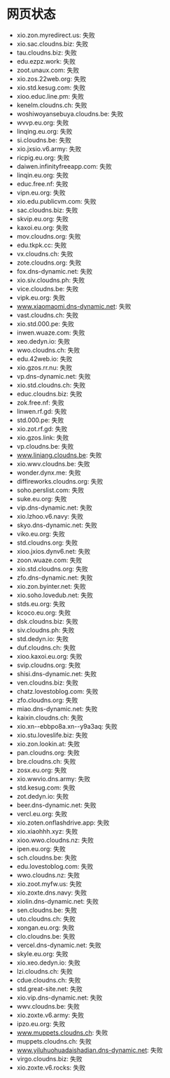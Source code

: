 # 网页状态
- xio.zon.myredirect.us: 失败
- xio.sac.cloudns.biz: 失败
- tau.cloudns.biz: 失败
- edu.ezpz.work: 失败
- zoot.unaux.com: 失败
- xio.zos.22web.org: 失败
- xio.std.kesug.com: 失败
- xioo.educ.line.pm: 失败
- kenelm.cloudns.ch: 失败
- woshiwoyansebuya.cloudns.be: 失败
- wvvp.eu.org: 失败
- linqing.eu.org: 失败
- si.cloudns.be: 失败
- xio.jxsio.v6.army: 失败
- ricpig.eu.org: 失败
- daiwen.infinityfreeapp.com: 失败
- linqin.eu.org: 失败
- educ.free.nf: 失败
- vipn.eu.org: 失败
- xio.edu.publicvm.com: 失败
- sac.cloudns.biz: 失败
- skvip.eu.org: 失败
- kaxoi.eu.org: 失败
- mov.cloudns.org: 失败
- edu.tkpk.cc: 失败
- vx.cloudns.ch: 失败
- zote.cloudns.org: 失败
- fox.dns-dynamic.net: 失败
- xio.siv.cloudns.ph: 失败
- vice.cloudns.be: 失败
- vipk.eu.org: 失败
- www.xiaomaomi.dns-dynamic.net: 失败
- vast.cloudns.ch: 失败
- xio.std.000.pe: 失败
- inwen.wuaze.com: 失败
- xeo.dedyn.io: 失败
- wwo.cloudns.ch: 失败
- edu.42web.io: 失败
- xio.gzos.rr.nu: 失败
- vp.dns-dynamic.net: 失败
- xio.std.cloudns.ch: 失败
- educ.cloudns.biz: 失败
- zok.free.nf: 失败
- linwen.rf.gd: 失败
- std.000.pe: 失败
- xio.zot.rf.gd: 失败
- xio.gzos.link: 失败
- vp.cloudns.be: 失败
- www.liniang.cloudns.be: 失败
- xio.wwv.cloudns.be: 失败
- wonder.dynx.me: 失败
- diffireworks.cloudns.org: 失败
- soho.perslist.com: 失败
- suke.eu.org: 失败
- vip.dns-dynamic.net: 失败
- xio.lzhoo.v6.navy: 失败
- skyo.dns-dynamic.net: 失败
- viko.eu.org: 失败
- std.cloudns.org: 失败
- xioo.jxios.dynv6.net: 失败
- zoon.wuaze.com: 失败
- xio.std.cloudns.org: 失败
- zfo.dns-dynamic.net: 失败
- xio.zon.byinter.net: 失败
- xio.soho.lovedub.net: 失败
- stds.eu.org: 失败
- kcoco.eu.org: 失败
- dsk.cloudns.biz: 失败
- siv.cloudns.ph: 失败
- std.dedyn.io: 失败
- duf.cloudns.ch: 失败
- xioo.kaxoi.eu.org: 失败
- svip.cloudns.org: 失败
- shisi.dns-dynamic.net: 失败
- ven.cloudns.biz: 失败
- chatz.lovestoblog.com: 失败
- zfo.cloudns.org: 失败
- miao.dns-dynamic.net: 失败
- kaixin.cloudns.ch: 失败
- xio.xn--ebbpo8a.xn--y9a3aq: 失败
- xio.stu.loveslife.biz: 失败
- xio.zon.lookin.at: 失败
- pan.cloudns.org: 失败
- bre.cloudns.ch: 失败
- zosx.eu.org: 失败
- xio.wwvio.dns.army: 失败
- std.kesug.com: 失败
- zot.dedyn.io: 失败
- beer.dns-dynamic.net: 失败
- vercl.eu.org: 失败
- xio.zoten.onflashdrive.app: 失败
- xio.xiaohhh.xyz: 失败
- xioo.wwo.cloudns.nz: 失败
- ipen.eu.org: 失败
- sch.cloudns.be: 失败
- edu.lovestoblog.com: 失败
- wwo.cloudns.nz: 失败
- xio.zoot.myfw.us: 失败
- xio.zoxte.dns.navy: 失败
- xiolin.dns-dynamic.net: 失败
- sen.cloudns.be: 失败
- uto.cloudns.ch: 失败
- xongan.eu.org: 失败
- clo.cloudns.be: 失败
- vercel.dns-dynamic.net: 失败
- skyle.eu.org: 失败
- xio.xeo.dedyn.io: 失败
- lzi.cloudns.ch: 失败
- cdue.cloudns.ch: 失败
- std.great-site.net: 失败
- xio.vip.dns-dynamic.net: 失败
- wwv.cloudns.be: 失败
- xio.zoxte.v6.army: 失败
- ipzo.eu.org: 失败
- www.muppets.cloudns.ch: 失败
- muppets.cloudns.ch: 失败
- www.yiluhuohuadaishadian.dns-dynamic.net: 失败
- virgo.cloudns.biz: 失败
- xio.zoxte.v6.rocks: 失败
